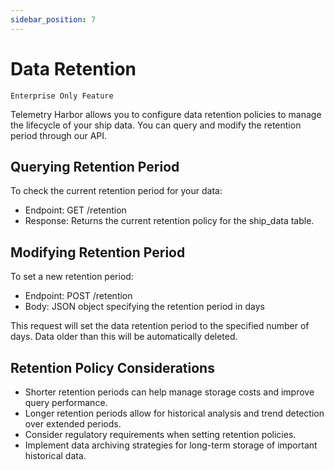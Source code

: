 ```yaml
---
sidebar_position: 7
---
```


# Data Retention
 `Enterprise Only Feature`

Telemetry Harbor allows you to configure data retention policies to manage the lifecycle of your ship data. You can query and modify the retention period through our API.

## Querying Retention Period

To check the current retention period for your data:

- Endpoint: GET /retention
- Response: Returns the current retention policy for the ship_data table.

## Modifying Retention Period

To set a new retention period:

- Endpoint: POST /retention
- Body: JSON object specifying the retention period in days

This request will set the data retention period to the specified number of days. Data older than this will be automatically deleted.

## Retention Policy Considerations

- Shorter retention periods can help manage storage costs and improve query performance.
- Longer retention periods allow for historical analysis and trend detection over extended periods.
- Consider regulatory requirements when setting retention policies.
- Implement data archiving strategies for long-term storage of important historical data.